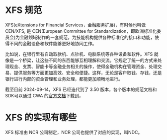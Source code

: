 # XFS 规范
XFS(eXtensions for Financial Services，金融服务扩展)，有时候也叫做 CEN/XFS, 是 CEN(European Committee for Standardization，即欧洲标准化委员会)为金融领域制作的一套规范，为技能机构提供各种标准化的接口和功能，使得不同的金融设备和软件能够更好地协同工作。

比如说，在银行里有自动取款机、点钞机、电脑系统等各种设备和软件。XFS 就像是一个桥梁，让这些不同的东西能够互相理解和交流。它规定了统一的方式来处理现金、支票、智能卡等金融业务相关的操作，使得金融机构在管理资金、处理交易、提供服务等方面更加高效、安全和便捷。这样，无论是客户取钱、存钱，还是银行进行内部的资金管理和业务处理，都能更加顺畅地进行。


截至目前 2024-09-14，XFS 已经迭代到了 3.50 版本，各个版本的规范文档和SDK可以通过 CWA 的[官方文档](https://www.cencenelec.eu/areas-of-work/cen-sectors/digital-society-cen/cwa-download-area/)下载到，

# XFS 的实现有哪些
XFS 标准由 NCR 公司制定，NCR 公司也提供了对应的实现，叫NDC。